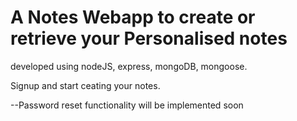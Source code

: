 # A Notes Webapp to create or retrieve your Personalised notes

developed using nodeJS, express, mongoDB, mongoose.

Signup and start ceating your notes.

--Password reset functionality will be implemented soon
